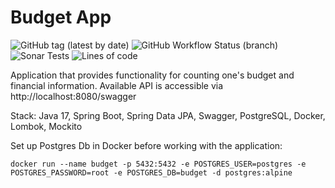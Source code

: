 # Budget App

![GitHub tag (latest by date)](https://img.shields.io/github/v/tag/yehor96/budget?label=version&style=plastic)
![GitHub Workflow Status (branch)](https://img.shields.io/github/workflow/status/yehor96/budget/build-workflow/master)
![Sonar Tests](https://img.shields.io/sonar/tests/yehor96_budget/master?compact_message&server=https%3A%2F%2Fsonarcloud.io&style=plastic)
![Lines of code](https://img.shields.io/tokei/lines/github/yehor96/budget?label=lines%20of%20code&style=plastic)

Application that provides functionality for counting one's budget and financial information. Available API is accessible via http://localhost:8080/swagger

Stack: Java 17, Spring Boot, Spring Data JPA, Swagger, PostgreSQL, Docker, Lombok, Mockito

Set up Postgres Db in Docker before working with the application:
```
docker run --name budget -p 5432:5432 -e POSTGRES_USER=postgres -e POSTGRES_PASSWORD=root -e POSTGRES_DB=budget -d postgres:alpine
```
